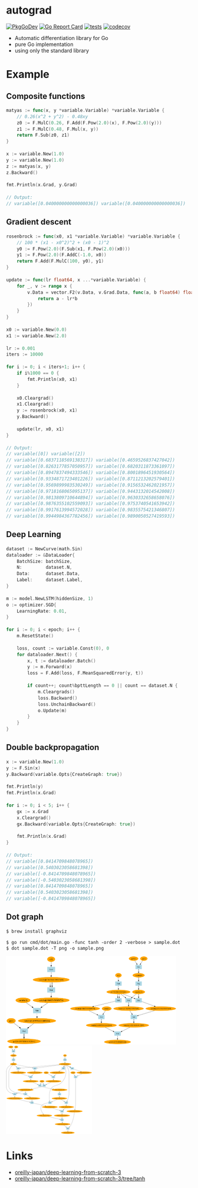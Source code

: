 # autograd

[![PkgGoDev](https://pkg.go.dev/badge/github.com/itsubaki/autograd)](https://pkg.go.dev/github.com/itsubaki/autograd)
[![Go Report Card](https://goreportcard.com/badge/github.com/itsubaki/autograd?style=flat-square)](https://goreportcard.com/report/github.com/itsubaki/autograd)
[![tests](https://github.com/itsubaki/autograd/workflows/tests/badge.svg?branch=main)](https://github.com/itsubaki/autograd/actions)
[![codecov](https://codecov.io/gh/itsubaki/autograd/graph/badge.svg?token=loXkcn2w9W)](https://codecov.io/gh/itsubaki/autograd)

- Automatic differentiation library for Go
- pure Go implementation
- using only the standard library

# Example

## Composite functions

```go
matyas := func(x, y *variable.Variable) *variable.Variable {
	// 0.26(x^2 + y^2) - 0.48xy
	z0 := F.MulC(0.26, F.Add(F.Pow(2.0)(x), F.Pow(2.0)(y)))
	z1 := F.MulC(0.48, F.Mul(x, y))
	return F.Sub(z0, z1)
}

x := variable.New(1.0)
y := variable.New(1.0)
z := matyas(x, y)
z.Backward()

fmt.Println(x.Grad, y.Grad)

// Output:
// variable([0.040000000000000036]) variable([0.040000000000000036])
```

## Gradient descent

```go
rosenbrock := func(x0, x1 *variable.Variable) *variable.Variable {
	// 100 * (x1 - x0^2)^2 + (x0 - 1)^2
	y0 := F.Pow(2.0)(F.Sub(x1, F.Pow(2.0)(x0)))
	y1 := F.Pow(2.0)(F.AddC(-1.0, x0))
	return F.Add(F.MulC(100, y0), y1)
}

update := func(lr float64, x ...*variable.Variable) {
	for _, v := range x {
		v.Data = vector.F2(v.Data, v.Grad.Data, func(a, b float64) float64 {
			return a - lr*b
		})
	}
}

x0 := variable.New(0.0)
x1 := variable.New(2.0)

lr := 0.001
iters := 10000

for i := 0; i < iters+1; i++ {
	if i%1000 == 0 {
		fmt.Println(x0, x1)
	}

	x0.Cleargrad()
	x1.Cleargrad()
	y := rosenbrock(x0, x1)
	y.Backward()

	update(lr, x0, x1)
}

// Output:
// variable([0]) variable([2])
// variable([0.6837118569138317]) variable([0.4659526837427042])
// variable([0.8263177857050957]) variable([0.6820311873361097])
// variable([0.8947837494333546]) variable([0.8001896451930564])
// variable([0.9334871723401226]) variable([0.8711213202579401])
// variable([0.9569899983530249]) variable([0.9156532462021957])
// variable([0.9718168065095137]) variable([0.9443132014542008])
// variable([0.9813809710644894]) variable([0.9630332658658076])
// variable([0.9876355102559093]) variable([0.9753740541653942])
// variable([0.9917613994572028]) variable([0.9835575421346807])
// variable([0.9944984367782456]) variable([0.9890050527419593])
```

## Deep Learning

```go
dataset := NewCurve(math.Sin)
dataloader := &DataLoader{
	BatchSize: batchSize,
	N:         dataset.N,
	Data:      dataset.Data,
	Label:     dataset.Label,
}

m := model.NewLSTM(hiddenSize, 1)
o := optimizer.SGD{
	LearningRate: 0.01,
}

for i := 0; i < epoch; i++ {
	m.ResetState()

	loss, count := variable.Const(0), 0
	for dataloader.Next() {
		x, t := dataloader.Batch()
		y := m.Forward(x)
		loss = F.Add(loss, F.MeanSquaredError(y, t))

		if count++; count%bpttLength == 0 || count == dataset.N {
			m.Cleargrads()
			loss.Backward()
			loss.UnchainBackward()
			o.Update(m)
		}
	}
}
```

## Double backpropagation

```go
x := variable.New(1.0)
y := F.Sin(x)
y.Backward(variable.Opts{CreateGraph: true})

fmt.Println(y)
fmt.Println(x.Grad)

for i := 0; i < 5; i++ {
	gx := x.Grad
	x.Cleargrad()
	gx.Backward(variable.Opts{CreateGraph: true})

	fmt.Println(x.Grad)
}

// Output:
// variable([0.8414709848078965])
// variable([0.5403023058681398])
// variable([-0.8414709848078965])
// variable([-0.5403023058681398])
// variable([0.8414709848078965])
// variable([0.5403023058681398])
// variable([-0.8414709848078965])
```

## Dot graph

```shell
$ brew install graphviz
```

```shell
$ go run cmd/dot/main.go -func tanh -order 2 -verbose > sample.dot
$ dot sample.dot -T png -o sample.png
```

<img src="https://github.com/itsubaki/autograd/blob/main/dtanh.png" height="240px"><img src="https://github.com/itsubaki/autograd/blob/main/dtanh2.png" height="240px"><img src="https://github.com/itsubaki/autograd/blob/main/dtanh3.png" height="240px">

# Links

- [oreilly-japan/deep-learning-from-scratch-3](https://github.com/oreilly-japan/deep-learning-from-scratch-3)
- [oreilly-japan/deep-learning-from-scratch-3/tree/tanh](https://github.com/oreilly-japan/deep-learning-from-scratch-3/tree/tanh)
